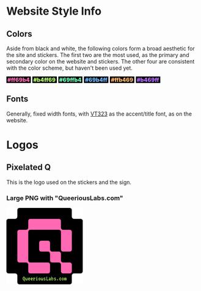 <!-- TITLE: Identity -->
<!-- SUBTITLE: Information and files pertaining to logos, etc. -->

# Website Style Info
## Colors
Aside from black and white, the following colors form a broad aesthetic for the site and stickers. The first two are the most used, as the primary and secondary color on the website and stickers. The other four are consistent with the color scheme, but haven't been used yet.

<span style="color: #ff69b4; background-color: black; font-weight: 900;">&nbsp;#ff69b4&nbsp;</span>
<span style="color: #b4ff69; background-color: black; font-weight: 900;">&nbsp;#b4ff69&nbsp;</span>
<span style="color: #69ffb4; background-color: black; font-weight: 900;">&nbsp;#69ffb4&nbsp;</span>
<span style="color: #69b4ff; background-color: black; font-weight: 900;">&nbsp;#69b4ff&nbsp;</span>
<span style="color: #ffb469; background-color: black; font-weight: 900;">&nbsp;#ffb469&nbsp;</span>
<span style="color: #b469ff; background-color: black; font-weight: 900;">&nbsp;#b469ff&nbsp;</span>

## Fonts
Generally, fixed width fonts, with <a href="https://fonts.google.com/specimen/VT323">VT323</a> as the accent/title font, as on the website.
# Logos
## Pixelated Q
This is the logo used on the stickers and the sign.

### Large PNG with "QueeriousLabs.com"

<img src="/uploads/pixelated-logo.png" width="200px" alt="Pixelated Logo" />
